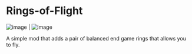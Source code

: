 # Rings-of-Flight
![image](https://cf.way2muchnoise.eu/versions/406054.svg) | ![image](https://cf.way2muchnoise.eu/406054.svg)

A simple mod that adds a pair of balanced end game rings that allows you to fly.
